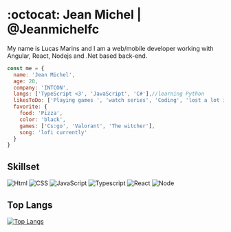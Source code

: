 # :octocat: Jean Michel | @Jeanmichelfc
My name is Lucas Marins and I am a web/mobile developer working with Angular, React, Nodejs and .Net based back-end.

```js
const me = {
  name: 'Jean Michel',
  age: 20,
  company: 'INTCON',
  langs: ['TypeScript <3', 'JavaScript', 'C#'],//learning Python
  likesToDo: ['Playing games ', 'watch series', 'Coding', 'lost a lot in voice calls'],
  favorite: {
    food: 'Pizza',
    color: 'black',
    games: ['Cs:go', 'Valorant', 'The witcher'],
    song: 'lofi currently'
  }
}
```

## Skillset
<img src="https://img.shields.io/badge/-HTML%205-E34F26?logo=HTML5&logoColor=white&labelColor=E34F26" alt="Html" /> <img src="https://img.shields.io/badge/-CSS%203-1572B6?logo=CSS3&logoColor=white&labelColor=1572B6" alt="CSS" /> <img src="https://img.shields.io/badge/-JavaScript-F7DF1E?logo=javascript&logoColor=white&labelColor=F7DF1E" alt="JavaScript" /> <img src="https://img.shields.io/badge/-TypeScript-007ACC?logo=typescript&logoColor=white&labelColor=007ACC" alt="Typescript" /> <img src="https://img.shields.io/badge/-React%20JS-61DAFB?logo=react&logoColor=white&labelColor=61DAFB" alt="React" /> <img src="https://img.shields.io/badge/-Node%20JS-green?logo=node.js&logoColor=white&labelColor=green" alt="Node" />
## Top Langs

[![Top Langs](https://github-readme-stats.vercel.app/api/top-langs/?username=anuraghazra&layout=compact)](https://github.com/anuraghazra/github-readme-stats)

<!--
**Lucas-Marins/Lucas-Marins** is a ✨ _special_ ✨ repository because its `README.md` (this file) appears on your GitHub profile.

Here are some ideas to get you started:

[![Top Langs](https://github-readme-stats.vercel.app/api/top-langs/?username=Gl1tch42&layout=compact)](https://github.com/anuraghazra/github-readme-stats)
- 🔭 I’m currently working on ...
- 🌱 I’m currently learning ...
- 👯 I’m looking to collaborate on ...
- 🤔 I’m looking for help with ...
- 💬 Ask me about ...
- 📫 How to reach me: ...
- 😄 Pronouns: ...
- ⚡ Fun fact: ...
-->
